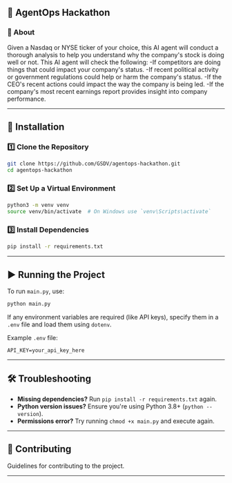 ## 🚀 AgentOps Hackathon

### 📌 About
Given a Nasdaq or NYSE ticker of your choice, this AI agent will conduct a thorough analysis to help you understand why the company's stock is doing well or not. This AI agent will check the following:
-If competitors are doing things that could impact your company's status.
-If recent political activity or government regulations could help or harm the company's status.
-If the CEO's recent actions could impact the way the company is being led.
-If the company's most recent earnings report provides insight into company performance.

---

## 📂 Installation

### 1️⃣ Clone the Repository
```bash
git clone https://github.com/GSDV/agentops-hackathon.git
cd agentops-hackathon
```

### 2️⃣ Set Up a Virtual Environment
```bash
python3 -m venv venv
source venv/bin/activate  # On Windows use `venv\Scripts\activate`
```

### 3️⃣ Install Dependencies
```bash
pip install -r requirements.txt
```

---

## ▶️ Running the Project

To run `main.py`, use:
```bash
python main.py
```

If any environment variables are required (like API keys), specify them in a `.env` file and load them using `dotenv`.

Example `.env` file:
```
API_KEY=your_api_key_here
```

---

## 🛠 Troubleshooting

- **Missing dependencies?** Run `pip install -r requirements.txt` again.
- **Python version issues?** Ensure you're using Python 3.8+ (`python --version`).
- **Permissions error?** Try running `chmod +x main.py` and execute again.

---

## 📜 Contributing
Guidelines for contributing to the project.

---
